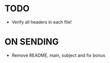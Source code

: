 # TODO
- Verify all headers in each file!

# ON SENDING
- Remove README, main, subject and fix bonus
